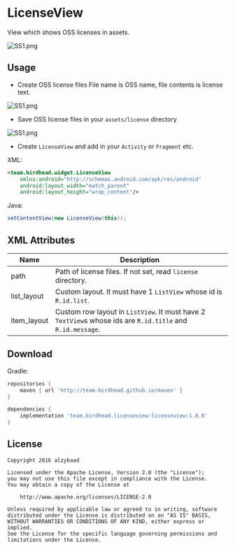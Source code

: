 LicenseView
===

View which shows OSS licenses in assets.

![SS1.png](https://raw.githubusercontent.com/wiki/alzybaad/LicenseView/ss1.png)

Usage
---
* Create OSS license files
File name is OSS name, file contents is license text.

![SS1.png](https://raw.githubusercontent.com/wiki/alzybaad/LicenseView/ss2.png)

* Save OSS license files in your `assets/license` directory

![SS1.png](https://raw.githubusercontent.com/wiki/alzybaad/LicenseView/ss3.png)

* Create `LicenseView` and add in your `Activity` or `Fragment` etc.

XML:
```xml
<team.birdhead.widget.LicenseView
    xmlns:android="http://schemas.android.com/apk/res/android"
    android:layout_width="match_parent"
    android:layout_height="wrap_content"/>
```

Java:
```java
setContentView(new LicenseView(this));
```

XML Attributes
---
Name        | Description
----------- | -----------------
path        | Path of license files. If not set, read `license` directory.
list_layout | Custom layout. It must have 1 `ListView` whose id is `R.id.list`.
item_layout | Custom row layout in `ListView`. It must have 2 `TextView`s whose ids are `R.id.title` and `R.id.message`.

Download
---
Gradle:
```groovy
repositories {
    maven { url 'http://team-birdhead.github.io/maven' }
}

dependencies {
    implementation 'team.birdhead.licenseview:licenseview:1.0.0'
}
```

License
---
    Copyright 2016 alzybaad

    Licensed under the Apache License, Version 2.0 (the "License");
    you may not use this file except in compliance with the License.
    You may obtain a copy of the License at

        http://www.apache.org/licenses/LICENSE-2.0

    Unless required by applicable law or agreed to in writing, software
    distributed under the License is distributed on an "AS IS" BASIS,
    WITHOUT WARRANTIES OR CONDITIONS OF ANY KIND, either express or implied.
    See the License for the specific language governing permissions and
    limitations under the License.

